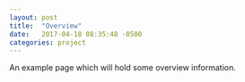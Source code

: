 ```yaml
---
layout: post
title:  "Overview"
date:   2017-04-18 08:35:48 -0500
categories: project
---
```


An example page which will hold some overview information.